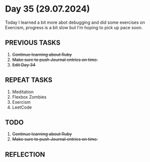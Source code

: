 # Day 35 (29.07.2024)

Today I learned a bit more abot debugging and did some exercises on Exercism, progress is a bit slow but I'm hoping to pick up pace soon.

## PREVIOUS TASKS

1. ~~Continue learning about Ruby~~
2. ~~Make sure to push Journal entries on time.~~
3. ~~Edit Day 34~~

## REPEAT TASKS

1. Meditation
2. Flexbox Zombies
3. Exercism
4. LeetCode

## TODO

1. ~~Continue learning about Ruby~~
2. ~~Make sure to push Journal entries on time.~~

## REFLECTION
